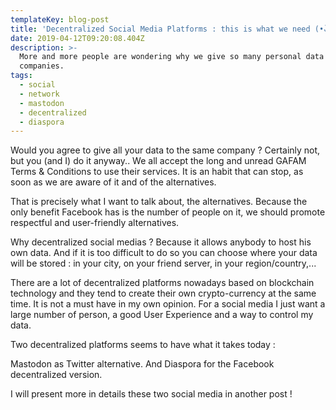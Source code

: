 ```yaml
---
templateKey: blog-post
title: 'Decentralized Social Media Platforms : this is what we need (•̀ᴗ•́)و ̑̑'
date: 2019-04-12T09:20:08.404Z
description: >-
  More and more people are wondering why we give so many personal data to few
  companies. 
tags:
  - social
  - network
  - mastodon
  - decentralized
  - diaspora
---
```

Would you agree to give all your data to the same company ? Certainly not, but you (and I) do it anyway.. We all accept the long and unread GAFAM Terms & Conditions to use their services. It is an habit that can stop, as soon as we are aware of it and of the alternatives.

That is precisely what I want to talk about, the alternatives. Because the only benefit Facebook has is the number of people on it, we should promote respectful and user-friendly alternatives. 

Why decentralized social medias ? Because it allows anybody to host his own data. And if it is too difficult to do so you can choose where your data will be stored : in your city, on your friend server, in your region/country,...

There are a lot of decentralized platforms nowadays based on blockchain technology and they tend to create their own crypto-currency at the same time. It is not a must have in my own opinion. For a social media I just want a large number of person, a good User Experience and a way to control my data.

Two decentralized platforms seems to have what it takes today :

Mastodon as Twitter alternative. And Diaspora for the Facebook decentralized version.

I will present more in details these two social media in another post !
